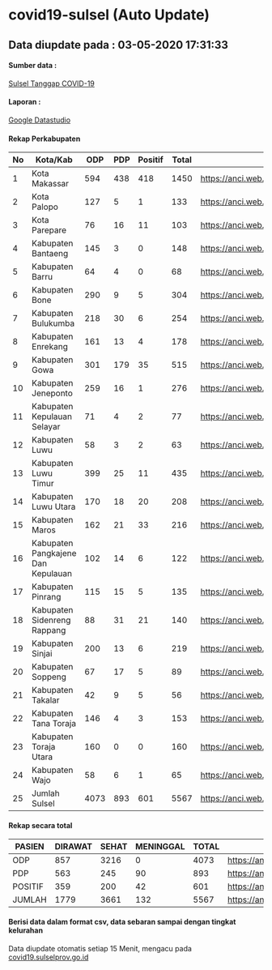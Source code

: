 
# covid19-sulsel (Auto Update)

## Data diupdate pada : 03-05-2020 17:31:33

#### Sumber data :
[Sulsel Tanggap COVID-19](https://covid19.sulselprov.go.id)

#### Laporan :
[Google Datastudio](https://datastudio.google.com/s/jythWGc1j4w)

#### Rekap Perkabupaten 
|No|Kota/Kab|ODP|PDP|Positif|Total|Link|
| --- | --- | --- | --- | --- | --- | --- |
|1|Kota Makassar|594|438|418|1450|https://anci.web.id/cor/kota_makassar|
|2|Kota Palopo|127|5|1|133|https://anci.web.id/cor/kota_palopo|
|3|Kota Parepare|76|16|11|103|https://anci.web.id/cor/kota_parepare|
|4|Kabupaten Bantaeng|145|3|0|148|https://anci.web.id/cor/kabupaten_bantaeng|
|5|Kabupaten Barru|64|4|0|68|https://anci.web.id/cor/kabupaten_barru|
|6|Kabupaten Bone|290|9|5|304|https://anci.web.id/cor/kabupaten_bone|
|7|Kabupaten Bulukumba|218|30|6|254|https://anci.web.id/cor/kabupaten_bulukumba|
|8|Kabupaten Enrekang|161|13|4|178|https://anci.web.id/cor/kabupaten_enrekang|
|9|Kabupaten Gowa|301|179|35|515|https://anci.web.id/cor/kabupaten_gowa|
|10|Kabupaten Jeneponto|259|16|1|276|https://anci.web.id/cor/kabupaten_jeneponto|
|11|Kabupaten Kepulauan Selayar|71|4|2|77|https://anci.web.id/cor/kabupaten_kepulauan_selayar|
|12|Kabupaten Luwu|58|3|2|63|https://anci.web.id/cor/kabupaten_luwu|
|13|Kabupaten Luwu Timur|399|25|11|435|https://anci.web.id/cor/kabupaten_luwu_timur|
|14|Kabupaten Luwu Utara|170|18|20|208|https://anci.web.id/cor/kabupaten_luwu_utara|
|15|Kabupaten Maros|162|21|33|216|https://anci.web.id/cor/kabupaten_maros|
|16|Kabupaten Pangkajene Dan Kepulauan|102|14|6|122|https://anci.web.id/cor/kabupaten_pangkajene_dan_kepulauan|
|17|Kabupaten Pinrang|115|15|5|135|https://anci.web.id/cor/kabupaten_pinrang|
|18|Kabupaten Sidenreng Rappang|88|31|21|140|https://anci.web.id/cor/kabupaten_sidenreng_rappang|
|19|Kabupaten Sinjai|200|13|6|219|https://anci.web.id/cor/kabupaten_sinjai|
|20|Kabupaten Soppeng|67|17|5|89|https://anci.web.id/cor/kabupaten_soppeng|
|21|Kabupaten Takalar|42|9|5|56|https://anci.web.id/cor/kabupaten_takalar|
|22|Kabupaten Tana Toraja|146|4|3|153|https://anci.web.id/cor/kabupaten_tana_toraja|
|23|Kabupaten Toraja Utara|160|0|0|160|https://anci.web.id/cor/kabupaten_toraja_utara|
|24|Kabupaten Wajo|58|6|1|65|https://anci.web.id/cor/kabupaten_wajo|
|25|Jumlah Sulsel|4073|893|601|5567|https://anci.web.id/cor/jumlah_sulsel|

#### Rekap secara total

| PASIEN | DIRAWAT | SEHAT | MENINGGAL | TOTAL | LINK |
| ---- | -------- | ---- | ---- |  ---- | ---- |
| ODP | 857 | 3216 | 0 | 4073 | https://anci.web.id/cor/odp_detail.html |
| PDP | 563 | 245 | 90 | 893 | https://anci.web.id/cor/pdp_detail.html |
| POSITIF | 359 | 200 | 42 | 601 | https://anci.web.id/cor/positif_detail.html |
| JUMLAH | 1779 | 3661 | 132 | 5567 | https://anci.web.id/cor/jumlah_sulsel/ |

 
#### Berisi data dalam format csv, data sebaran sampai dengan tingkat kelurahan

Data diupdate otomatis setiap 15 Menit, mengacu pada [covid19.sulselprov.go.id](https://covid19.sulselprov.go.id)

